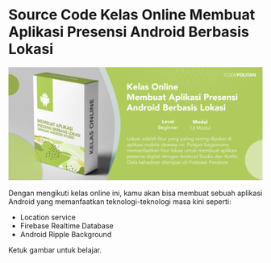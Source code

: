 # Source Code Kelas Online Membuat Aplikasi Presensi Android Berbasis Lokasi

[![](./cover.jpg)](https://www.codepolitan.com/learn/aplikasi-presensi-android-berbasis-lokasi)

Dengan mengikuti kelas online ini, kamu akan bisa membuat sebuah aplikasi Android yang memanfaatkan teknologi-teknologi masa kini seperti:

- Location service
- Firebase Realtime Database
- Android Ripple Background

Ketuk gambar untuk belajar.
